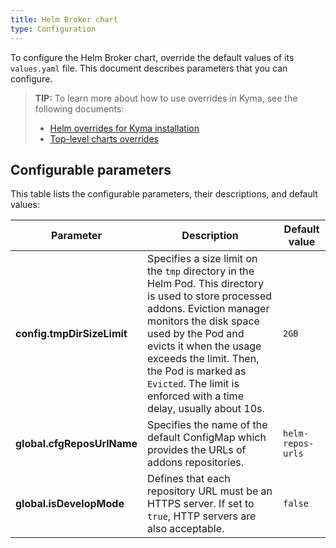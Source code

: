 ```yaml
---
title: Helm Broker chart
type: Configuration
---
```


To configure the Helm Broker chart, override the default values of its `values.yaml` file. This document describes parameters that you can configure.

>**TIP:** To learn more about how to use overrides in Kyma, see the following documents:
>* [Helm overrides for Kyma installation](/root/kyma/#configuration-helm-overrides-for-kyma-installation)
>* [Top-level charts overrides](/root/kyma/#configuration-helm-overrides-for-kyma-installation-top-level-charts-overrides)

## Configurable parameters

This table lists the configurable parameters, their descriptions, and default values:

| Parameter | Description | Default value |
|-----------|-------------|---------------|
| **config.tmpDirSizeLimit** | Specifies a size limit on the `tmp` directory in the Helm Pod. This directory is used to store processed addons. Eviction manager monitors the disk space used by the Pod and evicts it when the usage exceeds the limit. Then, the Pod is marked as `Evicted`. The limit is enforced with a time delay, usually about 10s. | `2GB` |
| **global.cfgReposUrlName** | Specifies the name of the default ConfigMap which provides the URLs of addons repositories. | `helm-repos-urls` |
| **global.isDevelopMode** | Defines that each repository URL must be an HTTPS server. If set to `true`, HTTP servers are also acceptable.  | `false` |
